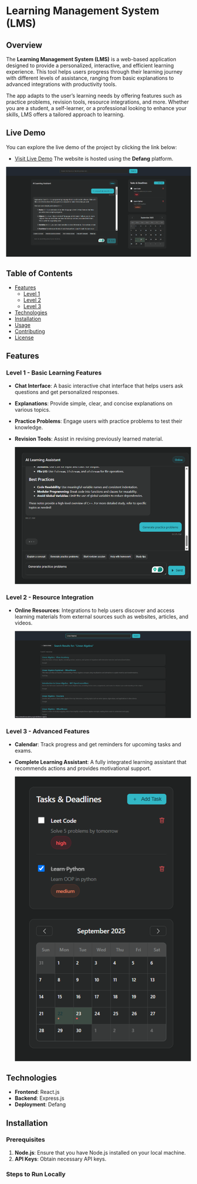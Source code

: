 # Learning Management System (LMS)

## Overview

The **Learning Management System (LMS)** is a web-based application designed to provide a personalized, interactive, and efficient learning experience. This tool helps users progress through their learning journey with different levels of assistance, ranging from basic explanations to advanced integrations with productivity tools. 

The app adapts to the user’s learning needs by offering features such as practice problems, revision tools, resource integrations, and more. Whether you are a student, a self-learner, or a professional looking to enhance your skills, LMS offers a tailored approach to learning.

## Live Demo

You can explore the live demo of the project by clicking the link below:

- [Visit Live Demo](https://tj2noyhdmenib-frontend--80.prod1b.defang.dev/)
The website is hosted using the **Defang** platform.

![Project Screenshot](images/sample.png)


## Table of Contents

- [Features](#features)
  - [Level 1](#level-1)
  - [Level 2](#level-2)
  - [Level 3](#level-3)
- [Technologies](#technologies)
- [Installation](#installation)
- [Usage](#usage)
- [Contributing](#contributing)
- [License](#license)

## Features

### Level 1 - Basic Learning Features
- **Chat Interface**: A basic interactive chat interface that helps users ask questions and get personalized responses.
- **Explanations**: Provide simple, clear, and concise explanations on various topics.
- **Practice Problems**: Engage users with practice problems to test their knowledge.
- **Revision Tools**: Assist in revising previously learned material.

  ![Level One Screenshot](images/L1.png)

### Level 2 - Resource Integration
- **Online Resources**: Integrations to help users discover and access learning materials from external sources such as websites, articles, and videos.

  ![Level Two Screenshot](images/L2.png)

### Level 3 - Advanced Features
- **Calendar**: Track progress and get reminders for upcoming tasks and exams.
- **Complete Learning Assistant**: A fully integrated learning assistant that recommends actions and provides motivational support.

  ![Level Three Screenshot](images/L3.png)

## Technologies

- **Frontend**: React.js
- **Backend**: Express.js
- **Deployment**: Defang

## Installation

### Prerequisites

1. **Node.js**: Ensure that you have Node.js installed on your local machine.
2. **API Keys**: Obtain necessary API keys.

### Steps to Run Locally

